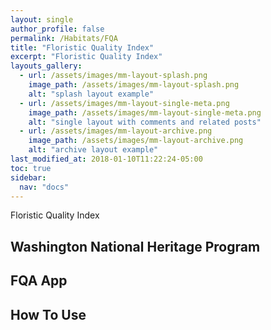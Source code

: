 ```yaml
---
layout: single
author_profile: false
permalink: /Habitats/FQA
title: "Floristic Quality Index"
excerpt: "Floristic Quality Index"
layouts_gallery:
  - url: /assets/images/mm-layout-splash.png
    image_path: /assets/images/mm-layout-splash.png
    alt: "splash layout example"
  - url: /assets/images/mm-layout-single-meta.png
    image_path: /assets/images/mm-layout-single-meta.png
    alt: "single layout with comments and related posts"
  - url: /assets/images/mm-layout-archive.png
    image_path: /assets/images/mm-layout-archive.png
    alt: "archive layout example"
last_modified_at: 2018-01-10T11:22:24-05:00
toc: true
sidebar:
  nav: "docs"
---
```


Floristic Quality Index

## Washington National Heritage Program

## FQA App

## How To Use


